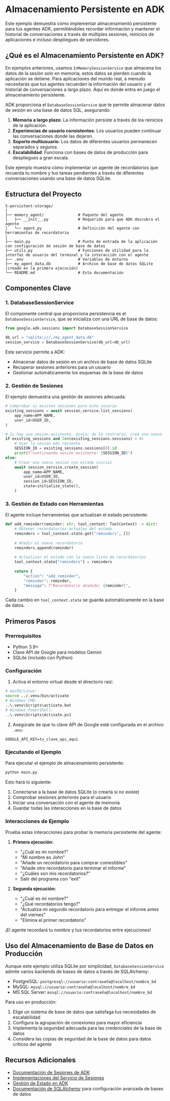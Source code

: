 # Almacenamiento Persistente en ADK

Este ejemplo demuestra cómo implementar almacenamiento persistente para tus agentes ADK, permitiéndoles recordar información y mantener el historial de conversaciones a través de múltiples sesiones, reinicios de aplicaciones e incluso despliegues de servidores.

## ¿Qué es el Almacenamiento Persistente en ADK?

En ejemplos anteriores, usamos `InMemorySessionService` que almacena los datos de la sesión solo en memoria; estos datos se pierden cuando la aplicación se detiene. Para aplicaciones del mundo real, a menudo necesitarás que tus agentes recuerden la información del usuario y el historial de conversaciones a largo plazo. Aquí es donde entra en juego el almacenamiento persistente.

ADK proporciona el `DatabaseSessionService` que te permite almacenar datos de sesión en una base de datos SQL, asegurando:

1. **Memoria a largo plazo**: La información persiste a través de los reinicios de la aplicación.
2. **Experiencias de usuario consistentes**: Los usuarios pueden continuar las conversaciones donde las dejaron.
3. **Soporte multiusuario**: Los datos de diferentes usuarios permanecen separados y seguros.
4. **Escalabilidad**: Funciona con bases de datos de producción para despliegues a gran escala.

Este ejemplo muestra cómo implementar un agente de recordatorios que recuerda tu nombre y tus tareas pendientes a través de diferentes conversaciones usando una base de datos SQLite.

## Estructura del Proyecto

```
5-persistent-storage/
│
├── memory_agent/               # Paquete del agente
│   ├── __init__.py             # Requerido para que ADK descubra el agente
│   └── agent.py                # Definición del agente con herramientas de recordatorio
│
├── main.py                     # Punto de entrada de la aplicación con configuración de sesión de base de datos
├── utils.py                    # Funciones de utilidad para la interfaz de usuario del terminal y la interacción con el agente
├── .env                        # Variables de entorno
├── my_agent_data.db            # Archivo de base de datos SQLite (creado en la primera ejecución)
└── README.md                   # Esta documentación
```

## Componentes Clave

### 1. DatabaseSessionService

El componente central que proporciona persistencia es el `DatabaseSessionService`, que se inicializa con una URL de base de datos:

```python
from google.adk.sessions import DatabaseSessionService

db_url = "sqlite:///./my_agent_data.db"
session_service = DatabaseSessionService(db_url=db_url)
```

Este servicio permite a ADK:
- Almacenar datos de sesión en un archivo de base de datos SQLite
- Recuperar sesiones anteriores para un usuario
- Gestionar automáticamente los esquemas de la base de datos

### 2. Gestión de Sesiones

El ejemplo demuestra una gestión de sesiones adecuada:

```python
# Comprobar si existen sesiones para este usuario
existing_sessions = await session_service.list_sessions(
    app_name=APP_NAME,
    user_id=USER_ID,
)

# Si hay una sesión existente, úsala; de lo contrario, crea una nueva
if existing_sessions and len(existing_sessions.sessions) > 0:
    # Usar la sesión más reciente
    SESSION_ID = existing_sessions.sessions[0].id
    print(f"Continuando sesión existente: {SESSION_ID}")
else:
    # Crear una nueva sesión con estado inicial
    await session_service.create_session(
        app_name=APP_NAME,
        user_id=USER_ID,
        session_id=SESSION_ID,
        state=initialize_state(),
    )
```

### 3. Gestión de Estado con Herramientas

El agente incluye herramientas que actualizan el estado persistente:

```python
def add_reminder(reminder: str, tool_context: ToolContext) -> dict:
    # Obtener recordatorios actuales del estado
    reminders = tool_context.state.get("reminders", [])
    
    # Añadir el nuevo recordatorio
    reminders.append(reminder)
    
    # Actualizar el estado con la nueva lista de recordatorios
    tool_context.state["reminders"] = reminders
    
    return {
        "action": "add_reminder",
        "reminder": reminder,
        "message": f"Recordatorio añadido: {reminder}",
    }
```

Cada cambio en `tool_context.state` se guarda automáticamente en la base de datos.

## Primeros Pasos

### Prerrequisitos

- Python 3.9+
- Clave API de Google para modelos Gemini
- SQLite (incluido con Python)

### Configuración

1. Activa el entorno virtual desde el directorio raíz:
```bash
# macOS/Linux:
source ../.venv/bin/activate
# Windows CMD:
..\.venv\Scripts\activate.bat
# Windows PowerShell:
..\.venv\Scripts\Activate.ps1
```

2. Asegúrate de que tu clave API de Google esté configurada en el archivo `.env`:
```
GOOGLE_API_KEY=tu_clave_api_aquí
```

### Ejecutando el Ejemplo

Para ejecutar el ejemplo de almacenamiento persistente:

```bash
python main.py
```

Esto hará lo siguiente:
1. Conectarse a la base de datos SQLite (o crearla si no existe)
2. Comprobar sesiones anteriores para el usuario
3. Iniciar una conversación con el agente de memoria
4. Guardar todas las interacciones en la base de datos

### Interacciones de Ejemplo

Prueba estas interacciones para probar la memoria persistente del agente:

1. **Primera ejecución:**
   - "¿Cuál es mi nombre?"
   - "Mi nombre es John"
   - "Añade un recordatorio para comprar comestibles"
   - "Añade otro recordatorio para terminar el informe"
   - "¿Cuáles son mis recordatorios?"
   - Salir del programa con "exit"

2. **Segunda ejecución:**
   - "¿Cuál es mi nombre?"
   - "¿Qué recordatorios tengo?"
   - "Actualiza mi segundo recordatorio para entregar el informe antes del viernes"
   - "Elimina el primer recordatorio"
   
¡El agente recordará tu nombre y tus recordatorios entre ejecuciones!

## Uso del Almacenamiento de Base de Datos en Producción

Aunque este ejemplo utiliza SQLite por simplicidad, `DatabaseSessionService` admite varios backends de bases de datos a través de SQLAlchemy:

- PostgreSQL: `postgresql://usuario:contraseña@localhost/nombre_bd`
- MySQL: `mysql://usuario:contraseña@localhost/nombre_bd`
- MS SQL Server: `mssql://usuario:contraseña@localhost/nombre_bd`

Para uso en producción:
1. Elige un sistema de base de datos que satisfaga tus necesidades de escalabilidad
2. Configura la agrupación de conexiones para mayor eficiencia
3. Implementa la seguridad adecuada para las credenciales de la base de datos
4. Considera las copias de seguridad de la base de datos para datos críticos del agente

## Recursos Adicionales

- [Documentación de Sesiones de ADK](https://google.github.io/adk-docs/sessions/session/)
- [Implementaciones del Servicio de Sesiones](https://google.github.io/adk-docs/sessions/session/#sessionservice-implementations)
- [Gestión de Estado en ADK](https://google.github.io/adk-docs/sessions/state/)
- [Documentación de SQLAlchemy](https://docs.sqlalchemy.org/) para configuración avanzada de bases de datos
